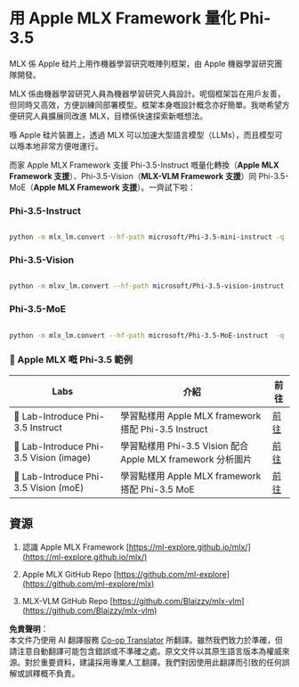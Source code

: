 <!--
CO_OP_TRANSLATOR_METADATA:
{
  "original_hash": "ec5e22bbded16acb7bdb9fa568ab5781",
  "translation_date": "2025-05-08T06:10:16+00:00",
  "source_file": "md/01.Introduction/04/UsingAppleMLXQuantifyingPhi.md",
  "language_code": "hk"
}
-->
# **用 Apple MLX Framework 量化 Phi-3.5**

MLX 係 Apple 硅片上用作機器學習研究嘅陣列框架，由 Apple 機器學習研究團隊開發。

MLX 係由機器學習研究人員為機器學習研究人員設計。呢個框架旨在用戶友善，但同時又高效，方便訓練同部署模型。框架本身嘅設計概念亦好簡單。我哋希望方便研究人員擴展同改進 MLX，目標係快速探索新嘅想法。

喺 Apple 硅片裝置上，透過 MLX 可以加速大型語言模型（LLMs），而且模型可以喺本地非常方便咁運行。

而家 Apple MLX Framework 支援 Phi-3.5-Instruct 嘅量化轉換（**Apple MLX Framework 支援**）、Phi-3.5-Vision（**MLX-VLM Framework 支援**）同 Phi-3.5-MoE（**Apple MLX Framework 支援**）。一齊試下啦：

### **Phi-3.5-Instruct**

```bash

python -m mlx_lm.convert --hf-path microsoft/Phi-3.5-mini-instruct -q

```

### **Phi-3.5-Vision**

```bash

python -m mlxv_lm.convert --hf-path microsoft/Phi-3.5-vision-instruct -q

```

### **Phi-3.5-MoE**

```bash

python -m mlx_lm.convert --hf-path microsoft/Phi-3.5-MoE-instruct  -q

```


### **🤖 Apple MLX 嘅 Phi-3.5 範例**

| Labs    | 介紹 | 前往 |
| -------- | ------- |  ------- |
| 🚀 Lab-Introduce Phi-3.5 Instruct  | 學習點樣用 Apple MLX framework 搭配 Phi-3.5 Instruct   |  [前往](../../../../../code/09.UpdateSamples/Aug/mlx-phi35-instruct.ipynb)    |
| 🚀 Lab-Introduce Phi-3.5 Vision (image) | 學習點樣用 Phi-3.5 Vision 配合 Apple MLX framework 分析圖片     |  [前往](../../../../../code/09.UpdateSamples/Aug/mlx-phi35-vision.ipynb)    |
| 🚀 Lab-Introduce Phi-3.5 Vision (moE)   | 學習點樣用 Apple MLX framework 搭配 Phi-3.5 MoE  |  [前往](../../../../../code/09.UpdateSamples/Aug/mlx-phi35-moe.ipynb)    |


## **資源**

1. 認識 Apple MLX Framework [https://ml-explore.github.io/mlx/](https://ml-explore.github.io/mlx/)

2. Apple MLX GitHub Repo [https://github.com/ml-explore](https://github.com/ml-explore/mlx)

3. MLX-VLM GitHub Repo [https://github.com/Blaizzy/mlx-vlm](https://github.com/Blaizzy/mlx-vlm)

**免責聲明**：  
本文件乃使用 AI 翻譯服務 [Co-op Translator](https://github.com/Azure/co-op-translator) 所翻譯。雖然我們致力於準確，但請注意自動翻譯可能包含錯誤或不準確之處。原文文件以其原生語言版本為權威來源。對於重要資料，建議採用專業人工翻譯。我們對因使用此翻譯而引致的任何誤解或誤釋概不負責。